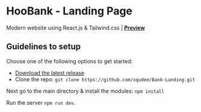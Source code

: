 # HooBank - Landing Page

Modern website using React.js & Tailwind.css | <b>[Preview](https://hoobank-page.netlify.app/)</b>

## Guidelines to setup

Choose one of the following options to get started:
* [Download the latest release](https://github.com/xqudee/Bank-Landing/archive/master.zip)
* Clone the repo: `git clone https://github.com/xqudee/Bank-Landing.git`

Next go to the main directory & install the modules: `npm install`

Run the server `npm run dev`.
